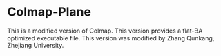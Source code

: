 # Colmap-Plane
 This is a modified version of Colmap. This version provides a flat-BA optimized executable file. This version was modified by Zhang Qunkang, Zhejiang University.
